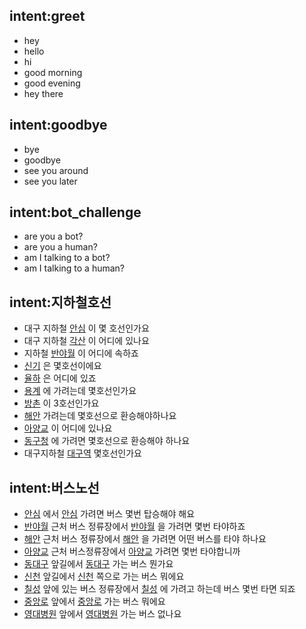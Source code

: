 ## intent:greet
- hey
- hello
- hi
- good morning
- good evening
- hey there

## intent:goodbye
- bye
- goodbye
- see you around
- see you later

## intent:bot_challenge
- are you a bot?
- are you a human?
- am I talking to a bot?
- am I talking to a human?


## intent:지하철호선
- 대구 지하철 [안심](STATION) 이 몇 호선인가요
- 대구 지하철 [각산](STATION) 이 어디에 있나요
- 지하철 [반야월](STATION) 이 어디에 속하죠
- [신기](STATION) 은 몇호선이에요 
- [율하](STATION) 은 어디에 있죠 
- [용계](STATION) 에 가려는데 몇호선인가요 
- [방촌](STATION) 이 3호선인가요 
- [해안](STATION) 가려는데 몇호선으로 환승해야하나요 
- [아양교](STATION) 이 어디에 있나요
- [동구청](STATION) 에 가려면 몇호선으로 환승해야 하나요  
- 대구지하철 [대구역](STATION) 몇호선인가요


## intent:버스노선
- [안심](FROM) 에서 [안심](TO) 가려면 버스 몇번 탑승해야 해요
- [반야월](FROM) 근처 버스 정류장에서 [반야월](TO) 을 가려면 몇번 타야하죠
- [해안](FROM) 근처 버스 정류장에서 [해안](TO) 을 가려면 어떤 버스를 타야 하나요
- [아양교](FROM) 근처 버스정류장에서 [아양교](TO) 가려면 몇번 타야합니까
- [동대구](FROM) 앞길에서  [동대구](TO) 가는 버스 뭔가요 
- [신천](FROM) 앞길에서 [신천](TO) 쪽으로 가는 버스 뭐에요 
- [칠성](FROM) 앞에 있는 버스 정류장에서 [칠성](TO) 에 가려고 하는데 버스 몇번 타면 되죠
- [중앙로](FROM) 앞에서 [중앙로](TO) 가는 버스 뭐에요 
- [영대병원](FROM) 앞에서 [영대병원](TO) 가는 버스 없나요 